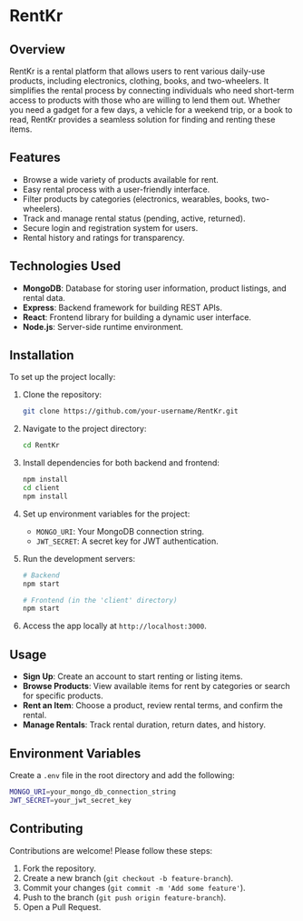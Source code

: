 # RentKr

## Overview

RentKr is a rental platform that allows users to rent various daily-use products, including electronics, clothing, books, and two-wheelers. It simplifies the rental process by connecting individuals who need short-term access to products with those who are willing to lend them out. Whether you need a gadget for a few days, a vehicle for a weekend trip, or a book to read, RentKr provides a seamless solution for finding and renting these items.

## Features

- Browse a wide variety of products available for rent.
- Easy rental process with a user-friendly interface.
- Filter products by categories (electronics, wearables, books, two-wheelers).
- Track and manage rental status (pending, active, returned).
- Secure login and registration system for users.
- Rental history and ratings for transparency.
  
## Technologies Used

- **MongoDB**: Database for storing user information, product listings, and rental data.
- **Express**: Backend framework for building REST APIs.
- **React**: Frontend library for building a dynamic user interface.
- **Node.js**: Server-side runtime environment.

## Installation

To set up the project locally:

1. Clone the repository:
   ```bash
   git clone https://github.com/your-username/RentKr.git
   ```
2. Navigate to the project directory:
   ```bash
   cd RentKr
   ```
3. Install dependencies for both backend and frontend:
   ```bash
   npm install
   cd client
   npm install
   ```
4. Set up environment variables for the project:
   - `MONGO_URI`: Your MongoDB connection string.
   - `JWT_SECRET`: A secret key for JWT authentication.
   
5. Run the development servers:
   ```bash
   # Backend
   npm start

   # Frontend (in the 'client' directory)
   npm start
   ```

6. Access the app locally at `http://localhost:3000`.

## Usage

- **Sign Up**: Create an account to start renting or listing items.
- **Browse Products**: View available items for rent by categories or search for specific products.
- **Rent an Item**: Choose a product, review rental terms, and confirm the rental.
- **Manage Rentals**: Track rental duration, return dates, and history.

## Environment Variables

Create a `.env` file in the root directory and add the following:

```bash
MONGO_URI=your_mongo_db_connection_string
JWT_SECRET=your_jwt_secret_key
```

## Contributing

Contributions are welcome! Please follow these steps:

1. Fork the repository.
2. Create a new branch (`git checkout -b feature-branch`).
3. Commit your changes (`git commit -m 'Add some feature'`).
4. Push to the branch (`git push origin feature-branch`).
5. Open a Pull Request.
